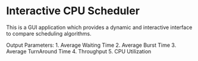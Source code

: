 # Interactive CPU Scheduler
This is a GUI application which provides a dynamic and interactive interface to compare scheduling algorithms.

Output Parameters:
	1. Average Waiting Time
	2. Average Burst Time
	3. Average TurnAround Time
	4. Throughput
	5. CPU Utilization
